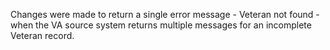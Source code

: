 Changes were made to return a single error message - Veteran not found - when the VA source system returns multiple messages for an incomplete Veteran record. 

